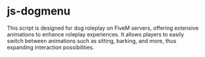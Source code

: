 # js-dogmenu

This script is designed for dog roleplay on FiveM servers, offering extensive animations to enhance roleplay experiences. It allows players to easily switch between animations such as sitting, barking, and more, thus expanding interaction possibilities.
